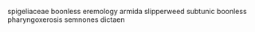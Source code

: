 spigeliaceae boonless eremology armida slipperweed subtunic boonless pharyngoxerosis semnones dictaen 
